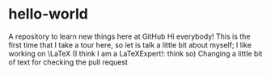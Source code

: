 # hello-world
A repository to learn new things here at GitHub
Hi everybody!
This is the first time that I take a tour here, so let is talk a little bit about myself; I like working on \LaTeX (I think I am a LaTeXExpert!: think so)
Changing a little bit of text for checking the pull request
